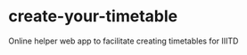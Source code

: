 create-your-timetable
=====================

Online helper web app to facilitate creating timetables for IIITD
